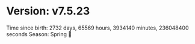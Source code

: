# Version: v7.5.23
Time since birth: 2732 days, 65569 hours, 3934140 minutes, 236048400 seconds
Season: Spring 🌸
